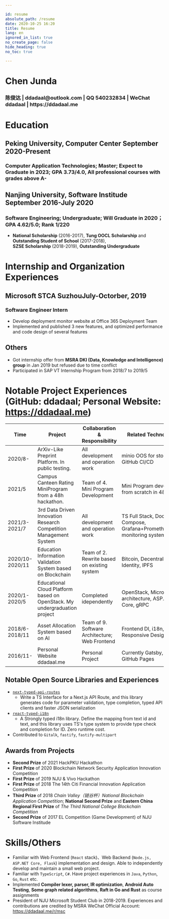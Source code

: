 ```yaml
---

id: resume
absolute_path: /resume
date: 2020-10-25 16:20
title: Resume
lang: en
ignored_in_list: true
no_create_page: false
hide_heading: true
no_toc: true

---
```


<resume>

<h1 class="name">
Chen Junda
</h1>

<h3 class="contact">陈俊达 | ddadaal@outlook.com | QQ 540232834 | WeChat ddadaal | https://ddadaal.me

</h3>

# Education

## <span class="highlight">Peking University, Computer Center</span> <span class="right">September 2020-Present</span>

### Computer Application Technologies; Master; Expect to Graduate in 2023; GPA 3.73/4.0, All professional courses with grades above A-

## <span class="highlight">Nanjing University, Software Institude</span> <span class="right">September 2016-July 2020</span>

### Software Engineering; Undergraduate; Will Graduate in 2020；GPA 4.62/5.0; Rank 1/220
- **National Scholarship** (2016-2017), **Tung OOCL Scholarship** and **Outstanding Student of School** (2017-2018), <span style="display: inline-block">**SZSE Scholarship** (2018-2019)</span>, **Outstanding Undergraduate**

# Internship and Organization Experiences

## <span class="highlight">Microsoft STCA Suzhou</span><span class="right">July-Octorber, 2019</span>
### Software Engineer Intern

- Develop deployment monitor website at Office 365 Deployment Team
- Implemented and published 3 new features, and optimized performance and code design of several features

## <span class="highlight">Others</span>
- Got internship offer from **MSRA DKI (Data, Knowledge and Intelligence) group** in Jan 2019 but refused due to time conflict
- Participated in SAP VT Internship Program from 2018/7 to 2019/5

# Notable Project Experiences (GitHub: ddadaal; Personal Website: https://ddadaal.me)
| Time            | Project                                                                   | Collaboration & Responsibility                 | Related Technologies                                                     |
| --------------- | ------------------------------------------------------------------------- | ---------------------------------------------- | ------------------------------------------------------------------------ |
| 2020/8-         | ArXiv-Like Preprint Platform. In public testing.                          | All development and operation work             | minio OOS for storage, GitHub CI/CD                                      |
| 2021/5          | Campus Canteen Rating MiniProgram from a 48h hackathon.                   | Team of 4. Mini Program Development            | Mini Program development from scratch in 48h                             |
| 2021/3-2021/7   | 3rd Data Driven Innovation Research Competition Management System         | All development and operation work             | TS Full Stack, Docker Compose, Grafana+Prometheus+Loki monitoring system |
| 2020/10-2020/11 | Education Information Validation System based on Blockchain               | Team of 2. Rewrite based on existing system    | Bitcoin, Decentralized Identity, IPFS                                    |
| 2020/1-2020/5   | Educational Cloud Platform based on OpenStack. My undergraduation project | Completed idependently                         | OpenStack, Microservice architecture, ASP.NET Core, gRPC                 |
| 2018/6-2018/11  | Asset Allocation System based on AI                                       | Team of 9. Software Architecture; Web Frontend | Frontend DI, i18n, Responsive Design                                     |
| 2016/11-        | Personal Website ddadaal.me                                               | Personal Project                               | Currently Gatsby, TS, GitHub Pages                                       |

## Notable Open Source Libraries and Experiences

- [`next-typed-api-routes`](https://github.com/ddadaal/next-typed-api-routes)
  - Write a TS Interface for a Next.js API Route, and this library generates code for parameter validation, type completion, typed API clients and faster JSON serialization
- [`react-typed-i18n`](http://github.com/ddadaal/react-typed-i18n)
  - A Strongly typed i18n library. Define the mapping from text id and text, and this library uses TS's type system to provide type check and completion for ID. Zero runtime cost.
- Contributed to `Gitalk`, `fastify`, `fastify-multipart`

## Awards from Projects

- **Second Prize** of 2021 HackPKU Hackathon
- **First Prize** of 2020 Blockchain Network Security Application Innovation Competition
- **First Prize** of 2019 NJU & Vivo Hackathon
- **First Prize** of 2018 The 14th Citi Financial Innovation Application Competition
- **Third Prize** of 2018 *Chain Valley（链谷杯）National Blockchain Application Competition*; **National Second Prize** and **Eastern China Regional First Prize** of *The Third National College Blockchain Competition*
- **Second Prize** of 2017 EL Competition (Game Development) of NJU Software Institude

# Skills/Others

- Familiar with Web Frontend (`React` stack)、Web Backend (`Node.js, ASP.NET Core, Flask`) implementation and design. Able to independently develop and maintain a small web project.
- Familiar with `TypeScript`, `C#`. Have project experiences in `Java`, `Python`, `Go`, `Rust` etc.
- Implemented **Compiler lexer, parser, IR optimization**, **Android Auto Testing**, **Some graph related algorithms**, **Raft in Go and Rust** as course assignments
- President of NJU Microsoft Student Club in 2018-2019. Experiences and contributions are credited by MSRA WeChat Official Account: https://ddadaal.me/r/msc

</resume>
